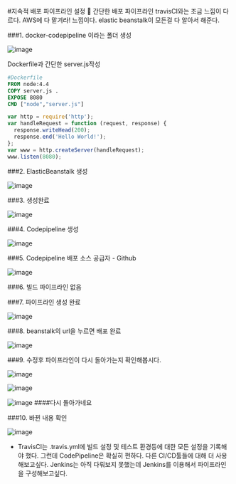 #지속적 배포 파이프라인 설정
:star2: 간단한 배포 파이프라인 travisCI와는 조금 느낌이 다르다. AWS에 다 맡겨라! 느낌이다. elastic beanstalk이 모든걸 다 알아서 해준다.

###1. docker-codepipeline 이라는 폴더 생성 

![image](https://user-images.githubusercontent.com/52663248/66267990-40f21200-e873-11e9-8cde-64a747b3cf97.png)

Dockerfile과 간단한 server.js작성
 
 ```Dockerfile
 #Dockerfile
FROM node:4.4
COPY server.js .
EXPOSE 8080
CMD ["node","server.js"]
```

```javascript
var http = require('http');
var handleRequest = function (request, response) {
  response.writeHead(200);
  response.end('Hello World!');
};
var www = http.createServer(handleRequest);
www.listen(8080);
```

###2. ElasticBeanstalk 생성 

![image](https://user-images.githubusercontent.com/52663248/66268100-d510a900-e874-11e9-9b76-17ae8c91009b.png)

###3. 생성완료

![image](https://user-images.githubusercontent.com/52663248/66268105-e8237900-e874-11e9-9176-289c5ea850b2.png)




###4. Codepipeline 생성

![image](https://user-images.githubusercontent.com/52663248/66268107-f2457780-e874-11e9-9965-a43ccb3e8e68.png)

###5. Codepipeline 배포 소스 공급자 - Github

![image](https://user-images.githubusercontent.com/52663248/66268110-fffafd00-e874-11e9-8b7f-e044c30b7a7b.png)

###6. 빌드 파이프라인 없음

###7. 파이프라인 생성 완료

![image](https://user-images.githubusercontent.com/52663248/66268127-24ef7000-e875-11e9-9eb3-c953ce782ee4.png)

###8. beanstalk의 url을 누르면 배포 완료

![image](https://user-images.githubusercontent.com/52663248/66268134-35074f80-e875-11e9-9588-193ed3ef2115.png)

###9. 수정후 파이프라인이 다시 돌아가는지 확인해봅시다.

![image](https://user-images.githubusercontent.com/52663248/66268143-4e100080-e875-11e9-88f7-95b746504548.png)

![image](https://user-images.githubusercontent.com/52663248/66268155-64b65780-e875-11e9-9a80-6fe01089d7cf.png)

![image](https://user-images.githubusercontent.com/52663248/66268157-713ab000-e875-11e9-9120-fbb5685a87f2.png)
####다시 돌아가네요

###10. 바뀐 내용 확인

![image](https://user-images.githubusercontent.com/52663248/66268162-89123400-e875-11e9-80bc-e4dd6b36c3fb.png)

* TravisCI는 .travis.yml에 빌드 설정 및 테스트 환경등에 대한 모든 설정을 기록해야 했다. 그런데 CodePipeline은 확실히 편하다. 다른 CI/CD툴들에 대해 더 사용해보고싶다. Jenkins는 아직 다뤄보지 못했는데 Jenkins를 이용해서 파이프라인을 구성해보고싶다. 
